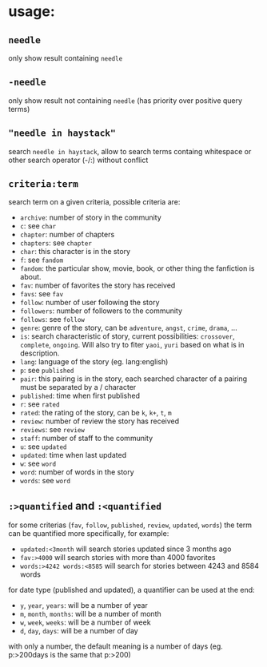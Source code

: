 # usage:

## `needle`

only show result containing `needle`

## `-needle`

only show result not containing `needle` (has priority over positive query terms)

## `"needle in haystack"`

search `needle in haystack`, allow to search terms containg whitespace or other search operator (-/:) without conflict

## `criteria:term`

search term on a given criteria, possible criteria are:

- `archive`: number of story in the community
- `c`: see `char`
- `chapter`: number of chapters
- `chapters`: see `chapter`
- `char`: this character is in the story
- `f`: see `fandom`
- `fandom`: the particular show, movie, book, or other thing the fanfiction is about.
- `fav`: number of favorites the story has received
- `favs`: see `fav`
- `follow`: number of user following the story
- `followers`: number of followers to the community
- `follows`: see `follow`
- `genre`: genre of the story, can be `adventure`, `angst`, `crime`, `drama`, …
- `is`: search characteristic of story, current possibilities: `crossover`, `complete`, `ongoing`. Will also try to fiter `yaoi`, `yuri` based on what is in description.
- `lang`: language of the story (eg. lang:english)
- `p`: see `published`
- `pair`: this pairing is in the story, each searched character of a pairing must be separated by a / character
- `published`: time when first published
- `r`: see `rated`
- `rated`: the rating of the story, can be `k`, `k+`, `t`, `m`
- `review`: number of review the story has received
- `reviews`: see `review`
- `staff`: number of staff to the community
- `u`: see `updated`
- `updated`: time when last updated
- `w`: see `word`
- `word`: number of words in the story
- `words`: see `word`

## `:>quantified` and `:<quantified`

for some criterias (`fav`, `follow`, `published`, `review`, `updated`, `words`) the term can be quantified more specifically, for example:

- `updated:<3month` will search stories updated since 3 months ago
- `fav:>4000` will search stories with more than 4000 favorites
- `words:>4242 words:<8585` will search for stories between 4243 and 8584 words

for date type (published and updated), a quantifier can be used at the end:

- `y`, `year`, `years`: will be a number of year
- `m`, `month`, `months`: will be a number of month
- `w`, `week`, `weeks`: will be a number of week
- `d`, `day`, `days`: will be a number of day

with only a number, the default meaning is a number of days (eg. p:>200days is the same that p:>200)
